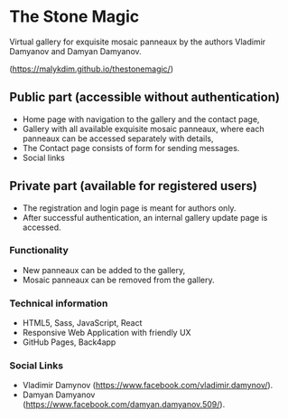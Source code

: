 # The Stone Magic

Virtual gallery for exquisite mosaic panneaux by the authors Vladimir Damyanov and Damyan Damyanov.

(https://malykdim.github.io/thestonemagic/)

## Public part (accessible without authentication)
  * Home page with navigation to the gallery and the contact page,
  * Gallery with all available exquisite mosaic panneaux, where each panneaux can be accessed separately with details,
  * The Contact page consists of form for sending messages. 
  * Social links

## Private part (available for registered users)
 * The registration and login page is meant for authors only. 
 * After successful authentication, an internal gallery update page is accessed.

### Functionality
 * New panneaux can be added to the gallery,
 * Mosaic panneaux can be removed from the gallery.
 
### Technical information
 * HTML5, Sass, JavaScript, React
 * Responsive Web Application with friendly UX
 * GitHub Pages, Back4app

### Social Links
* Vladimir Damynov (https://www.facebook.com/vladimir.damynov/).
* Damyan Damyanov (https://www.facebook.com/damyan.damyanov.509/).
